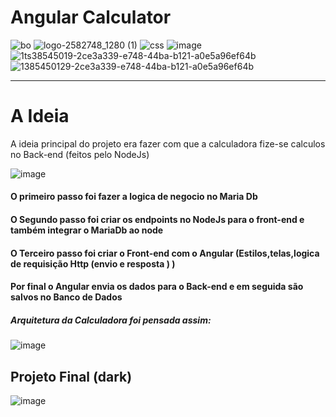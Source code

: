 # Angular Calculator 
![bo](https://user-images.githubusercontent.com/81401104/138546885-a25f45a7-27ab-4963-85ae-01917a99cde1.png)
![logo-2582748_1280 (1)](https://user-images.githubusercontent.com/81401104/138545429-24c7e3f5-8cbb-4a5b-8cae-4c4d369cd628.png)
![css](https://user-images.githubusercontent.com/81401104/138545561-ad4a7f8c-7530-4ef8-970c-ec131fa1a796.png)
![image](https://user-images.githubusercontent.com/81401104/138545019-2ce3a339-e748-44ba-b121-a0e5a96ef64b.png)
![1ts38545019-2ce3a339-e748-44ba-b121-a0e5a96ef64b](https://user-images.githubusercontent.com/81401104/138545211-cd3a5c81-95fe-4dc0-95f6-1d4765b7cca5.png)
![1385450129-2ce3a339-e748-44ba-b121-a0e5a96ef64b](https://user-images.githubusercontent.com/81401104/138545214-9c2a617c-684f-4cb6-8b5b-6984e9bbab47.png)
<hr>

# A Ideia

A ideia principal do projeto era fazer com que a calculadora fize-se calculos no Back-end (feitos pelo NodeJs)

![image](https://user-images.githubusercontent.com/81401104/168928557-33a935f7-5f9a-47f9-b578-9c6fbb918eac.png)

#### O primeiro passo foi fazer a logica de negocio no Maria Db 

#### O Segundo passo foi criar os endpoints no NodeJs para o front-end e também integrar o MariaDb ao node

#### O Terceiro passo foi criar o Front-end com o Angular (Estilos,telas,logica de requisição Http (envio e resposta ) )

#### Por final o Angular envia os dados para o Back-end e em seguida são salvos no Banco de Dados 

##### Arquitetura da Calculadora foi pensada assim:
![image](https://user-images.githubusercontent.com/81401104/168929708-1c39b396-a892-4d0b-949e-7a9fb87d1241.png)

## Projeto Final (dark)

![image](https://user-images.githubusercontent.com/81401104/168384603-fcd1c0dd-8a8e-41c4-9f96-d0e8e01ce37c.png)

 
